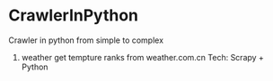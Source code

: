# CrawlerInPython
Crawler in python from simple to complex

1. weather
get tempture ranks from weather.com.cn
Tech: Scrapy + Python
